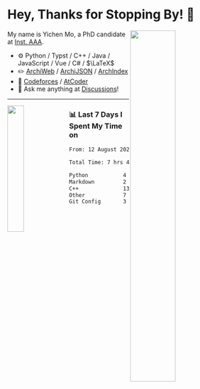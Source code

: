 # Hey, Thanks for Stopping By! 🦭

<picture>
    <source media="(prefers-color-scheme: dark)" srcset="https://github-readme-stats.vercel.app/api?username=amomorning&show_icons=true&theme=noctis_minimus&hide=issues">
    <img align="right" width="45%" src="https://github-readme-stats.vercel.app/api?username=amomorning&show_icons=true&theme=graywhite&hide=issues">
</picture>


My name is Yichen Mo, a PhD candidate at [Inst. AAA](https://archialgo.com).

-   :gear: Python / Typst / C++ / Java / JavaScript / Vue / C# / $\LaTeX$ 
-   :pencil2: [ArchiWeb](https://web.archialgo.com) / [ArchiJSON](https://www.food4rhino.com/en/app/archijson) / [ArchIndex](https://index.archialgo.com/) 
-   :abacus: [Codeforces](https://codeforces.com/profile/LaPluma) / [AtCoder](https://atcoder.jp/users/amomorning)
-   :thought_balloon: Ask me anything at [Discussions](https://github.com/amomorning/amomorning/discussions/new)!


---

<picture>
    <source media="(prefers-color-scheme: dark)" srcset="https://github-readme-stats.vercel.app/api/top-langs/?username=amomorning&hide=Mathematica&theme=noctis_minimus">
    <img align="left" width="27%" src="https://github-readme-stats.vercel.app/api/top-langs/?username=amomorning&hide=Mathematica&theme=graywhite">
</picture>

  
### 📊 Last 7 Days I Spent My Time on

<!--START_SECTION:waka-->

```txt
From: 12 August 2024 - To: 19 August 2024

Total Time: 7 hrs 46 mins

Python           4 hrs 58 mins   ████████████████░░░░░░░░░   64.05 %
Markdown         2 hrs 17 mins   ███████▒░░░░░░░░░░░░░░░░░   29.41 %
C++              13 mins         ▓░░░░░░░░░░░░░░░░░░░░░░░░   02.82 %
Other            7 mins          ▒░░░░░░░░░░░░░░░░░░░░░░░░   01.64 %
Git Config       3 mins          ▒░░░░░░░░░░░░░░░░░░░░░░░░   00.75 %
```

<!--END_SECTION:waka-->　　
